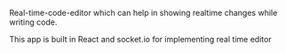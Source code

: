 Real-time-code-editor which can help in showing realtime changes while writing code. 

This app is built in React and socket.io for implementing real time editor

